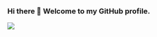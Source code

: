 ### Hi there 👋 Welcome to my GitHub profile.

<img src="https://github-readme-stats.vercel.app/api/top-langs?username=BryanAndrejko"/>

<!--
**BryanAndrejko/BryanAndrejko** is a ✨ _special_ ✨ repository because its `README.md` (this file) appears on your GitHub profile.

<img src="https://github-readme-stats.vercel.app/api/pin/?username=BryanAndrejko&repo=MSDA"/>

```md
![](https://raw.githubusercontent.com/BryanAndrejko/github-stats/master/generated/overview.svg#gh-dark-mode-only)
![](https://raw.githubusercontent.com/BryanAndrejko/github-stats/master/generated/overview.svg#gh-light-mode-only)
```

```md
![](https://raw.githubusercontent.com/BryanAndrejko/github-stats/master/generated/languages.svg#gh-dark-mode-only)
![](https://raw.githubusercontent.com/BryanAndrejko/github-stats/master/generated/languages.svg#gh-light-mode-only)
```

<a href="https://github.com/BryanAndrejko/github-stats">
<img src="https://github.com/BryanAndrejko/github-stats/blob/master/generated/overview.svg#gh-dark-mode-only" />
<img src="https://github.com/BryanAndrejko/github-stats/blob/master/generated/languages.svg#gh-dark-mode-only" />
<img src="https://github.com/BryanAndrejko/github-stats/blob/master/generated/overview.svg#gh-light-mode-only" />
<img src="https://github.com/BryanAndrejko/github-stats/blob/master/generated/languages.svg#gh-light-mode-only" />
</a>


Here are some ideas to get you started:

- 🔭 I’m currently working on ...
- 🌱 I’m currently learning ...
- 👯 I’m looking to collaborate on ...
- 🤔 I’m looking for help with ...
- 💬 Ask me about ...
- 📫 How to reach me: ...
- 😄 Pronouns: ...
- ⚡ Fun fact: ...
-->
